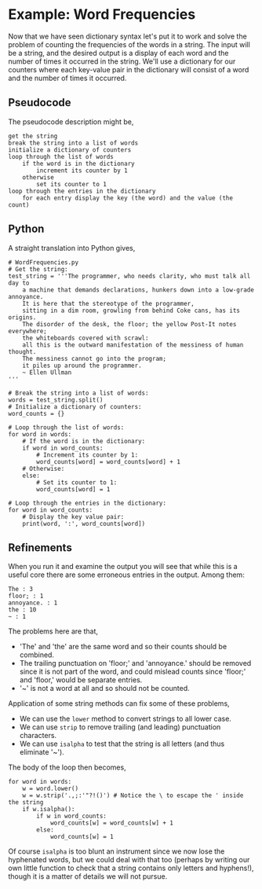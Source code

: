 # Example: Word Frequencies

Now that we have seen dictionary syntax let's put it to work and solve the problem of counting the frequencies of the words in a string. The input will be a string, and the desired output is a display of each word and the number of times it occurred in the string. We'll use a dictionary for our counters where each key-value pair in the dictionary will consist of a word and the number of times it occurred.

## Pseudocode

The pseudocode description might be,

```
get the string
break the string into a list of words
initialize a dictionary of counters
loop through the list of words
    if the word is in the dictionary
        increment its counter by 1
    otherwise
        set its counter to 1
loop through the entries in the dictionary
    for each entry display the key (the word) and the value (the count)
```

## Python

A straight translation into Python gives,

```
# WordFrequencies.py
# Get the string:
test_string = '''The programmer, who needs clarity, who must talk all day to
    a machine that demands declarations, hunkers down into a low-grade annoyance.
    It is here that the stereotype of the programmer,
    sitting in a dim room, growling from behind Coke cans, has its origins.
    The disorder of the desk, the floor; the yellow Post-It notes everywhere;
    the whiteboards covered with scrawl:
    all this is the outward manifestation of the messiness of human thought.
    The messiness cannot go into the program;
    it piles up around the programmer.
    ~ Ellen Ullman
'''

# Break the string into a list of words:
words = test_string.split()
# Initialize a dictionary of counters:
word_counts = {}

# Loop through the list of words:
for word in words:
    # If the word is in the dictionary:
    if word in word_counts:
        # Increment its counter by 1:
        word_counts[word] = word_counts[word] + 1
    # Otherwise:
    else:
        # Set its counter to 1:
        word_counts[word] = 1

# Loop through the entries in the dictionary:
for word in word_counts:
    # Display the key value pair:
    print(word, ':', word_counts[word])
```

## Refinements

When you run it and examine the output you will see that while this is a
useful core there are some erroneous entries in the output. Among them:

    The : 3
    floor; : 1
    annoyance. : 1
    the : 10
    ~ : 1

The problems here are that,

-   'The' and 'the' are the same word and so their counts should be
    combined.
-   The trailing punctuation on 'floor;' and 'annoyance.' should be
    removed since it is not part of the word, and could mislead counts
    since 'floor;' and 'floor,' would be separate entries.
-   '\~' is not a word at all and so should not be counted.

Application of some string methods can fix some of these problems,

-   We can use the `lower` method to convert strings to all lower case.
-   We can use `strip` to remove trailing (and leading) punctuation
    characters.
-   We can use `isalpha` to test that the string is all letters (and
    thus eliminate '\~').

The body of the loop then becomes,

    for word in words:
        w = word.lower()
        w = w.strip('.,;:'"?!()') # Notice the \ to escape the ' inside the string
        if w.isalpha():
            if w in word_counts:
                word_counts[w] = word_counts[w] + 1
            else:
                word_counts[w] = 1

Of course `isalpha` is too blunt an instrument since we now lose the
hyphenated words, but we could deal with that too (perhaps by writing
our own little function to check that a string contains only letters and
hyphens!), though it is a matter of details we will not pursue.
